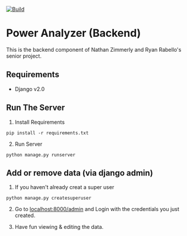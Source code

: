 [![Build](https://travis-ci.org/power-analyzer/backend.svg?branch=master)](https://travis-ci.org/power-analyzer/backend?branch=master)


# Power Analyzer (Backend)
This is the backend component of Nathan Zimmerly and Ryan Rabello's senior
project.

## Requirements
- Django v2.0

## Run The Server

1. Install Requirements

  ```
  pip install -r requirements.txt
  ```
2. Run Server
  ```
  python manage.py runserver
  ```

## Add or remove data (via django admin)

  1. If you haven't already creat a super user
  ```
  python manage.py createsuperuser
  ```

  2. Go to [localhost:8000/admin](http://localhost:8000/admin) and Login with
  the credentials you just created.

  3. Have fun viewing & editing the data.
